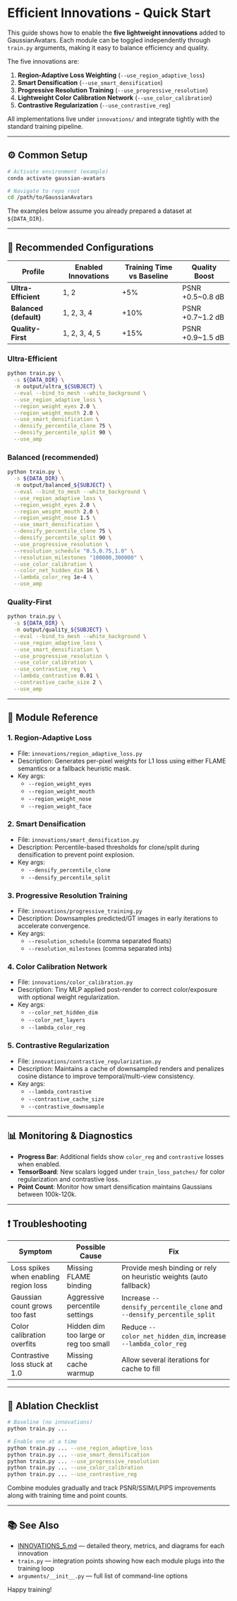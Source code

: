 # Efficient Innovations - Quick Start

This guide shows how to enable the **five lightweight innovations** added to GaussianAvatars. Each module can be toggled independently through `train.py` arguments, making it easy to balance efficiency and quality.

The five innovations are:

1. **Region-Adaptive Loss Weighting** (`--use_region_adaptive_loss`)
2. **Smart Densification** (`--use_smart_densification`)
3. **Progressive Resolution Training** (`--use_progressive_resolution`)
4. **Lightweight Color Calibration Network** (`--use_color_calibration`)
5. **Contrastive Regularization** (`--use_contrastive_reg`)

All implementations live under `innovations/` and integrate tightly with the standard training pipeline.

---

## ⚙️ Common Setup

```bash
# Activate environment (example)
conda activate gaussian-avatars

# Navigate to repo root
cd /path/to/GaussianAvatars
```

The examples below assume you already prepared a dataset at `${DATA_DIR}`.

---

## 🚀 Recommended Configurations

| Profile | Enabled Innovations | Training Time vs Baseline | Quality Boost |
|---------|--------------------|----------------------------|---------------|
| **Ultra-Efficient** | 1, 2 | +5% | PSNR +0.5~0.8 dB |
| **Balanced (default)** | 1, 2, 3, 4 | +10% | PSNR +0.7~1.2 dB |
| **Quality-First** | 1, 2, 3, 4, 5 | +15% | PSNR +0.9~1.5 dB |

### Ultra-Efficient
```bash
python train.py \
  -s ${DATA_DIR} \
  -m output/ultra_${SUBJECT} \
  --eval --bind_to_mesh --white_background \
  --use_region_adaptive_loss \
  --region_weight_eyes 2.0 \
  --region_weight_mouth 2.0 \
  --use_smart_densification \
  --densify_percentile_clone 75 \
  --densify_percentile_split 90 \
  --use_amp
```

### Balanced (recommended)
```bash
python train.py \
  -s ${DATA_DIR} \
  -m output/balanced_${SUBJECT} \
  --eval --bind_to_mesh --white_background \
  --use_region_adaptive_loss \
  --region_weight_eyes 2.0 \
  --region_weight_mouth 2.0 \
  --region_weight_nose 1.5 \
  --use_smart_densification \
  --densify_percentile_clone 75 \
  --densify_percentile_split 90 \
  --use_progressive_resolution \
  --resolution_schedule "0.5,0.75,1.0" \
  --resolution_milestones "100000,300000" \
  --use_color_calibration \
  --color_net_hidden_dim 16 \
  --lambda_color_reg 1e-4 \
  --use_amp
```

### Quality-First
```bash
python train.py \
  -s ${DATA_DIR} \
  -m output/quality_${SUBJECT} \
  --eval --bind_to_mesh --white_background \
  --use_region_adaptive_loss \
  --use_smart_densification \
  --use_progressive_resolution \
  --use_color_calibration \
  --use_contrastive_reg \
  --lambda_contrastive 0.01 \
  --contrastive_cache_size 2 \
  --use_amp
```

---

## 🧩 Module Reference

### 1. Region-Adaptive Loss
- File: `innovations/region_adaptive_loss.py`
- Description: Generates per-pixel weights for L1 loss using either FLAME semantics or a fallback heuristic mask.
- Key args:
  - `--region_weight_eyes`
  - `--region_weight_mouth`
  - `--region_weight_nose`
  - `--region_weight_face`

### 2. Smart Densification
- File: `innovations/smart_densification.py`
- Description: Percentile-based thresholds for clone/split during densification to prevent point explosion.
- Key args:
  - `--densify_percentile_clone`
  - `--densify_percentile_split`

### 3. Progressive Resolution Training
- File: `innovations/progressive_training.py`
- Description: Downsamples predicted/GT images in early iterations to accelerate convergence.
- Key args:
  - `--resolution_schedule` (comma separated floats)
  - `--resolution_milestones` (comma separated ints)

### 4. Color Calibration Network
- File: `innovations/color_calibration.py`
- Description: Tiny MLP applied post-render to correct color/exposure with optional weight regularization.
- Key args:
  - `--color_net_hidden_dim`
  - `--color_net_layers`
  - `--lambda_color_reg`

### 5. Contrastive Regularization
- File: `innovations/contrastive_regularization.py`
- Description: Maintains a cache of downsampled renders and penalizes cosine distance to improve temporal/multi-view consistency.
- Key args:
  - `--lambda_contrastive`
  - `--contrastive_cache_size`
  - `--contrastive_downsample`

---

## 📊 Monitoring & Diagnostics

- **Progress Bar**: Additional fields show `color_reg` and `contrastive` losses when enabled.
- **TensorBoard**: New scalars logged under `train_loss_patches/` for color regularization and contrastive loss.
- **Point Count**: Monitor how smart densification maintains Gaussians between 100k-120k.

---

## ❗ Troubleshooting

| Symptom | Possible Cause | Fix |
|---------|----------------|-----|
| Loss spikes when enabling region loss | Missing FLAME binding | Provide mesh binding or rely on heuristic weights (auto fallback) |
| Gaussian count grows too fast | Aggressive percentile settings | Increase `--densify_percentile_clone` and `--densify_percentile_split` |
| Color calibration overfits | Hidden dim too large or reg too small | Reduce `--color_net_hidden_dim`, increase `--lambda_color_reg` |
| Contrastive loss stuck at 1.0 | Missing cache warmup | Allow several iterations for cache to fill |

---

## 🔁 Ablation Checklist

```bash
# Baseline (no innovations)
python train.py ...

# Enable one at a time
python train.py ... --use_region_adaptive_loss
python train.py ... --use_smart_densification
python train.py ... --use_progressive_resolution
python train.py ... --use_color_calibration
python train.py ... --use_contrastive_reg
```

Combine modules gradually and track PSNR/SSIM/LPIPS improvements along with training time and point counts.

---

## 📚 See Also
- [INNOVATIONS_5.md](./INNOVATIONS_5.md) — detailed theory, metrics, and diagrams for each innovation
- `train.py` — integration points showing how each module plugs into the training loop
- `arguments/__init__.py` — full list of command-line options

Happy training!
